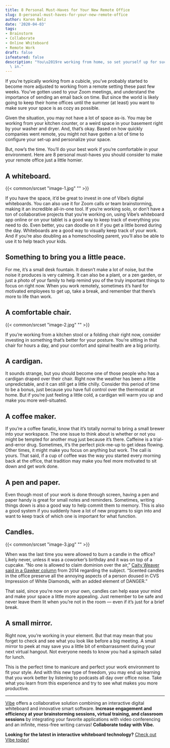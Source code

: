 ```yaml
---
title: 8 Personal Must-Haves for Your New Remote Office
slug: 8-personal-must-haves-for-your-new-remote-office
author: Karen Belz
date: '2020-04-03'
tags:
- Brainstorm
- Collaborate
- Online Whiteboard
- Remote Work
draft: false
isfeatured: false
description: "You\u2019re working from home, so set yourself up for success. Create a home office that you\u2019ll love working\
  \ in."
---
```


If you’re typically working from a cubicle, you’ve probably started to become more adjusted to working from a remote setting these past few weeks. You’ve gotten used to your Zoom meetings, and understand the importance of sending an email back on time. But since the world is likely going to keep their home offices until the summer (at least) you want to make sure your space is as cozy as possible.

Given the situation, you may not have a lot of space as-is. You may be working from your kitchen counter, or a weird space in your basement right by your washer and dryer. And, that’s okay. Based on how quickly companies went remote, you might not have gotten a lot of time to configure your set-up and personalize your space. 

But, now’s the time. You’ll do your best work if you’re comfortable in your environment. Here are 8 personal must-haves you should consider to make your remote office just a little homier. 

## A whiteboard.

{{< common/srcset "image-1.jpg" "" >}}

If you have the space, it’d be great to invest in one of Vibe’s digital whiteboards. You can also use it for Zoom calls or team brainstorming, making it an incredible all-in-one tool. If you’re working solo, or don’t have a ton of collaborative projects that you’re working on, using Vibe’s whiteboard app online or on your tablet is a good way to keep track of everything you need to do. Even better, you can doodle on it if you get a little bored during the day. Whiteboards are a good way to visually keep track of your work. And if you’re also doubling as a homeschooling parent, you’ll also be able to use it to help teach your kids.

## Something to bring you a little peace.

For me, it’s a small desk fountain. It doesn’t make a lot of noise, but the noise it produces is very calming. It can also be a plant, or a zen garden, or just a photo of your family to help remind you of the truly important things to focus on right now. When you work remotely, sometimes it’s hard for motivated employees to get up, take a break, and remember that there’s more to life than work. 

## A comfortable chair.

{{< common/srcset "image-2.jpg" "" >}}

If you’re working from a kitchen stool or a folding chair right now, consider investing in something that’s better for your posture. You’re sitting in that chair for hours a day, and your comfort and spinal health are a big priority. 

## A cardigan.

It sounds strange, but you should become one of those people who has a cardigan draped over their chair. Right now the weather has been a little unpredictable, and it can still get a little chilly. Consider this period of time to be a bonus, just because you have full control over the thermostat at home. But if you’re just feeling a little cold, a cardigan will warm you up and make you more well-situated.

## A coffee maker.

If you’re a coffee fanatic, know that it’s totally normal to bring a small brewer into your workspace. The one issue to think about is whether or not you might be tempted for another mug just because it’s there. Caffeine is a trial-and-error drug. Sometimes, it’s the perfect pick-me-up to get ideas flowing. Other times, it might make you focus on anything but work. The call is yours. That said, if a cup of coffee was the way you started every morning back at the office, that tradition may make you feel more motivated to sit down and get work done. 

## A pen and paper.

Even though most of your work is done through screen, having a pen and paper handy is great for small notes and reminders. Sometimes, writing things down is also a good way to help commit them to memory. This is also a good system if you suddenly have a lot of new programs to sign into and want to keep track of which one is important for what function. 

## Candles.

{{< common/srcset "image-3.jpg" "" >}}

When was the last time you were allowed to burn a candle in the office? Likely never, unless it was a coworker’s birthday and it was on top of a cupcake. “No one is allowed to claim dominion over the air,” [Caity Weaver said in a Gawker column](https://gawker.com/thatz-not-okay-can-i-turn-my-office-into-a-scented-can-1502604245) from 2014 regarding the subject. “Scented candles in the office preserve all the annoying aspects of a person doused in CVS Impression of White Diamonds, with an added element of DANGER.”

That said, since you’re now on your own, candles can help ease your mind and make your space a little more appealing. Just remember to be safe and never leave them lit when you’re not in the room — even if it’s just for a brief break. 

## A small mirror.

Right now, you’re working in your element. But that may mean that you forget to check and see what you look like before a big meeting. A small mirror to peek at may save you a little bit of embarrassment during your next virtual hangout. Not everyone needs to know you had a spinach salad for lunch.

This is the perfect time to manicure and perfect your work environment to fit your style. And with this new type of freedom, you may end up learning that you work better by listening to podcasts all day over office noise. Take what you learn from this experience and try to see what makes you more productive. 



---

[Vibe](https://vibe.us/) offers a collaborative solution combining an interactive digital whiteboard and innovative smart software. **Increase engagement and efficiency at your brainstorming sessions, virtual training, and classroom sessions** by integrating your favorite applications with video conferencing and an infinite, mess-free writing canvas! **Collaborate today with Vibe.**

**Looking for the latest in interactive whiteboard technology?** [Check out Vibe today!](https://vibe.us/order/)
